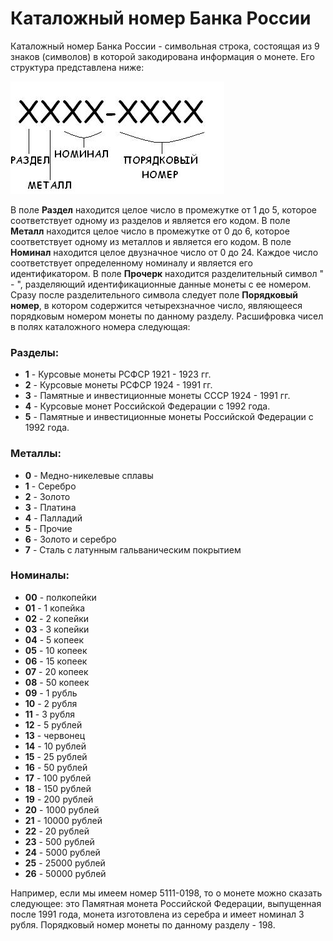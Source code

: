 # Каталожный номер Банка России

Каталожный номер Банка России - символьная строка, состоящая из 9 знаков (символов) в которой закодирована информация о монете. Его структура представлена ниже:

![Logo](img/catalog-number.jpeg)

В поле **Раздел** находится целое число в промежутке от 1 до 5, которое соответствует одному из разделов и является его кодом. В поле **Металл** находится целое число в промежутке от 0 до 6, которое соответствует одному из металлов и является его кодом. В поле **Номинал** находится целое двузначное число от 0 до 24. Каждое число соответствует определенному номиналу и является его идентификатором. В поле **Прочерк** находится разделительный символ " - ", разделяющий идентификационные данные монеты с ее номером. Сразу после разделительного символа следует поле **Порядковый номер**, в котором содержится четырехзначное число, являющееся порядковым номером монеты по данному разделу. Расшифровка чисел в полях каталожного номера следующая:

### Разделы:
- **1** - Курсовые монеты РСФСР 1921 - 1923 гг.
- **2** - Курсовые монеты РСФСР 1924 - 1991 гг.
- **3** - Памятные и инвестиционные монеты СССР 1924 - 1991 гг.
- **4** - Курсовые монет Российской Федерации с 1992 года.
- **5** - Памятные и инвестиционные монеты Российской Федерации с 1992 года.

### Металлы:
- **0** - Медно-никелевые сплавы
- **1** - Серебро
- **2** - Золото
- **3** - Платина
- **4** - Палладий
- **5** - Прочие
- **6** - Золото и серебро
- **7** - Сталь с латунным гальваническим покрытием

### Номиналы:
- **00** - полкопейки
- **01** - 1 копейка
- **02** - 2 копейки
- **03** - 3 копейки
- **04** - 5 копеек
- **05** - 10 копеек
- **06** - 15 копеек
- **07** - 20 копеек
- **08** - 50 копеек
- **09** - 1 рубль
- **10** - 2 рубля
- **11** - 3 рубля
- **12** - 5 рублей
- **13** - червонец
- **14** - 10 рублей
- **15** - 25 рублей
- **16** - 50 рублей
- **17** - 100 рублей
- **18** - 150 рублей
- **19** - 200 рублей
- **20** - 1000 рублей
- **21** - 10000 рублей
- **22** - 20 рублей
- **23** - 500 рублей
- **24** - 5000 рублей
- **25** - 25000 рублей
- **26** - 50000 рублей

Например, если мы имеем номер 5111-0198, то о монете можно сказать следующее: это Памятная монета Российской Федерации, выпущенная после 1991 года, монета изготовлена из серебра и имеет номинал 3 рубля. Порядковый номер монеты по данному разделу - 198.